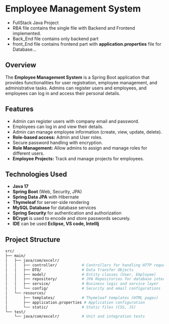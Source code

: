 # Employee Management System
- FullStack Java Project
- RBA file contains the single file with Backend and Frontend implemented.
- Back_End file contains only backend part
- front_End file contains frontend part with **application.properties** file for Database...
## Overview
The **Employee Management System** is a Spring Boot application that provides functionalities for user registration, employee management, and administrative tasks. Admins can register users and employees, and employees can log in and access their personal details.

## Features
- Admin can register users with company email and password.
- Employees can log in and view their details.
- Admin can manage employee information (create, view, update, delete).
- **Role-based access:** Admin and User roles.
- Secure password handling with encryption.
- **Role Management:** Allow admins to assign and manage roles for different users.
- **Employee Projects:** Track and manage projects for employees.
  
## Technologies Used
- **Java 17**
- **Spring Boot** (Web, Security, JPA)
- **Spring Data JPA** with Hibernate
- **Thymeleaf** for server-side rendering
- **MySQL Database** for database services
- **Spring Security** for authentication and authorization 
- **BCrypt** is used to encode and store passwords securely.
- **IDE** can be used **Eclipse, VS code, IntellIj**

## Project Structure

```bash
src/
├── main/
│   ├── java/com/excelr/
│   │   ├── controller/           # Controllers for handling HTTP requests
│   │   ├── DTO/                  # Data Transfer Objects
│   │   ├── model/                # Entity classes (User, Employee)
│   │   ├── repository/           # JPA Repositories for database interaction
│   │   ├── service/              # Business logic and service layer
│   │   └── config/               # Security and email configurations
│   └── resources/
│       ├── templates/            # Thymeleaf templates (HTML pages)
│       ├── application.properties # Application configuration
│       └── static/               # Static files (CSS, JS)
└── test/
    └── java/com/excelr/          # Unit and integration tests
